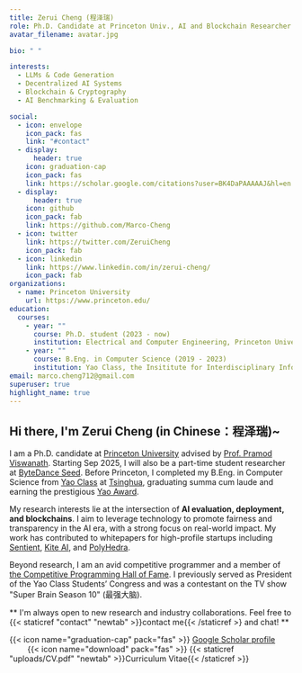 ```yaml
---
title: Zerui Cheng (程泽瑞)
role: Ph.D. Candidate at Princeton Univ., AI and Blockchain Researcher
avatar_filename: avatar.jpg

bio: " "

interests:
  - LLMs & Code Generation
  - Decentralized AI Systems
  - Blockchain & Cryptography
  - AI Benchmarking & Evaluation

social:
  - icon: envelope
    icon_pack: fas
    link: "#contact"
  - display:
      header: true
    icon: graduation-cap
    icon_pack: fas
    link: https://scholar.google.com/citations?user=BK4DaPAAAAAJ&hl=en
  - display:
      header: true
    icon: github
    icon_pack: fab
    link: https://github.com/Marco-Cheng
  - icon: twitter
    link: https://twitter.com/ZeruiCheng
    icon_pack: fab
  - icon: linkedin
    link: https://www.linkedin.com/in/zerui-cheng/
    icon_pack: fab
organizations:
  - name: Princeton University
    url: https://www.princeton.edu/
education:
  courses:
    - year: ""
      course: Ph.D. student (2023 - now)
      institution: Electrical and Computer Engineering, Princeton University
    - year: ""
      course: B.Eng. in Computer Science (2019 - 2023)
      institution: Yao Class, the Insititute for Interdisciplinary Information Sciences (IIIS), Tsinghua University
email: marco.cheng712@gmail.com
superuser: true
highlight_name: true
---
```

## Hi there, I'm Zerui Cheng (in Chinese：程泽瑞)~ 

I am a Ph.D. candidate at [Princeton University](https://www.princeton.edu/) advised by [Prof. Pramod Viswanath](https://ece.princeton.edu/people/pramod-viswanath). Starting Sep 2025, I will also be a part-time student researcher at [ByteDance Seed](https://seed.bytedance.com/en/). Before Princeton, I completed my B.Eng. in Computer Science from [Yao Class](https://iiis.tsinghua.edu.cn/en/yaoclass/) at [Tsinghua](https://tsinghua.edu/), graduating summa cum laude and earning the prestigious [Yao Award](https://iiis.tsinghua.edu.cn/en/list-673-1.html).

My research interests lie at the intersection of **AI evaluation, deployment, and blockchains**. I aim to leverage technology to promote fairness and transparency in the AI era, with a strong focus on real-world impact. My work has contributed to whitepapers for high-profile startups including [Sentient](https://sentient.foundation/research), [Kite AI](https://gokite.ai/), and [PolyHedra](https://polyhedra.network/research/).

Beyond research, I am an avid competitive programmer and a member of [the Competitive Programming Hall of Fame](https://cphof.org/). I previously served as President of the Yao Class Students’ Congress and was a contestant on the TV show "Super Brain Season 10" (最强大脑).

** I'm always open to new research and industry collaborations. Feel free to {{< staticref "contact" "newtab" >}}contact me{{< /staticref >} and chat! **

  {{< icon name="graduation-cap" pack="fas" >}} [Google Scholar profile](https://scholar.google.com/citations?user=BK4DaPAAAAAJ&hl=en&oi=ao) &emsp; &emsp; &emsp;{{< icon name="download" pack="fas" >}}  {{< staticref "uploads/CV.pdf" "newtab" >}}Curriculum Vitae{{< /staticref >}}

